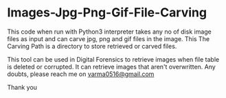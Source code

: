 # Images-Jpg-Png-Gif-File-Carving

This code when run with Python3 interpreter takes any no of disk image files as input and can carve jpg, png and gif files in the image. This The Carving Path is a 
directory to store retrieved or carved files. 

This tool can be used in Digital Forensics to retrieve images when file table is deleted or corrupted. It can retrieve images that aren't overwritten. 
Any doubts, please reach me on varma0516@gmail.com


Thank you
